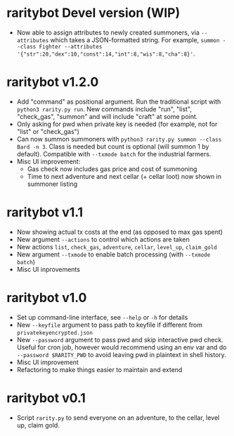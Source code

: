 # raritybot Devel version (WIP)

- Now able to assign attributes to newly created summoners, via `--attributes` which takes a JSON-formatted string. For example, `summon --class Fighter --attributes '{"str":20,"dex":10,"const":14,"int":8,"wis":8,"cha":8}'`.

# raritybot v1.2.0

- Add "command" as positional argument. Run the traditional script with `python3 rarity.py run`.
  New commands include "run", "list", "check_gas", "summon" and will include "craft" at some point.
- Only asking for pwd when private key is needed (for example, not for "list" or "check_gas")
- Can now summon summoners with `python3 rarity.py summon --class Bard -n 3`. 
  Class is needed but count is optional (will summon 1 by default). Compatible with `--txmode batch` for the industrial farmers.
- Misc UI improvement:
    * Gas check now includes gas price and cost of summoning
    * Time to next adventure and next cellar (+ cellar loot) now shown in summoner listing

# raritybot v1.1

- Now showing actual tx costs at the end (as opposed to max gas spent)
- New argument `--actions` to control which actions are taken
- New actions `list`, `check_gas`, `adventure`, `cellar`, `level_up`, `claim_gold`
- New argument `--txmode` to enable batch processing (with `--txmode batch`)
- Misc UI inprovements

# raritybot v1.0

- Set up command-line interface, see `--help` or `-h` for details
- New `--keyfile` argument to pass path to keyfile if different from `privatekeyencrypted.json`
- New `--password` argument to pass pwd and skip interactive pwd check. 
  Useful for cron job, however would recommend using an env var 
  and do `--password $RARITY_PWD` to avoid leaving pwd in plaintext in shell history. 
- Misc UI improvement
- Refactoring to make things easier to maintain and extend

# raritybot v0.1

- Script `rarity.py` to send everyone on an adventure, to the cellar, level up, claim gold.